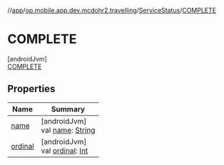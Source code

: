 //[app](../../../../index.md)/[op.mobile.app.dev.mcdohr2.travelling](../../index.md)/[ServiceStatus](../index.md)/[COMPLETE](index.md)

# COMPLETE

[androidJvm]\
[COMPLETE](index.md)

## Properties

| Name | Summary |
|---|---|
| [name](index.md#-372974862%2FProperties%2F-912451524) | [androidJvm]<br>val [name](index.md#-372974862%2FProperties%2F-912451524): [String](https://kotlinlang.org/api/latest/jvm/stdlib/kotlin/-string/index.html) |
| [ordinal](index.md#-739389684%2FProperties%2F-912451524) | [androidJvm]<br>val [ordinal](index.md#-739389684%2FProperties%2F-912451524): [Int](https://kotlinlang.org/api/latest/jvm/stdlib/kotlin/-int/index.html) |
